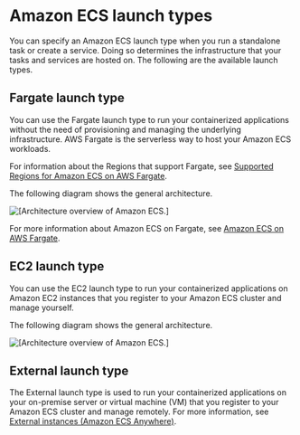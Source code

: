 # Amazon ECS launch types<a name="launch_types"></a>

You can specify an Amazon ECS launch type when you run a standalone task or create a service\. Doing so determines the infrastructure that your tasks and services are hosted on\. The following are the available launch types\.

## Fargate launch type<a name="launch-type-fargate"></a>

You can use the Fargate launch type to run your containerized applications without the need of provisioning and managing the underlying infrastructure\. AWS Fargate is the serverless way to host your Amazon ECS workloads\.

For information about the Regions that support Fargate, see [Supported Regions for Amazon ECS on AWS Fargate](AWS_Fargate-Regions.md)\.

The following diagram shows the general architecture\.

![\[Architecture overview of Amazon ECS.\]](http://docs.aws.amazon.com/AmazonECS/latest/developerguide/images/overview-fargate.png)

For more information about Amazon ECS on Fargate, see [Amazon ECS on AWS Fargate](AWS_Fargate.md)\.

## EC2 launch type<a name="launch-type-ec2"></a>

You can use the EC2 launch type to run your containerized applications on Amazon EC2 instances that you register to your Amazon ECS cluster and manage yourself\.

The following diagram shows the general architecture\.

![\[Architecture overview of Amazon ECS.\]](http://docs.aws.amazon.com/AmazonECS/latest/developerguide/images/overview-standard.png)

## External launch type<a name="launch-type-external"></a>

The External launch type is used to run your containerized applications on your on\-premise server or virtual machine \(VM\) that you register to your Amazon ECS cluster and manage remotely\. For more information, see [External instances \(Amazon ECS Anywhere\)](ecs-anywhere.md)\.